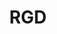 ---
layout: default
type: card
sortorder: 
appsused:
title: "RGD"
level:
brightspace: 
links:  |
  - <a href="https://www.rgd.ca" alt:="The RGD" target="_blank">The RGD's Web Site</a>
  - <a href="https://designthinkers.com/Toronto.aspx" alt:="DesignThinkers Toronto" target="_blank">DesignThinkers Toronto</a>
video: 
downloads:
description: "Through RGD, Canadian designers exchange ideas, educate and inspire, set professional standards and build a strong, supportive community dedicated to advocating for the value of design."
details: |
  ## DesignThinkers

  ### Toronto, October 23-25, 2018

  <div class="textcenter">
    <a href="http://www.designthinkers.com/Toronto/Schedule.aspx" title="DesignThinkers Conference Schedule" target="_blank" class="fs15 fw600">Complete conference schedule</a>
  </div>

  This trip is open second & third year Graphic Design students on a voluntary basis. No partners or friends are allowed from outside the program. If you choose to attend, you may miss some classes. It will be up to you to ensure that you don't fall behind.

  <span class="fw600">The trip will cost approximately $365.</span> Here's the breakdown:

  * $85 for the bus there and back.
    * <span class="limegreen">The cost of the bus could be less, if someone volunteers to go to the Student Association to get a subsidy.</span>
  * $95 for two nights in the hotel.
  * $186.75 to attend the conference & the studio tours.

  The only other item you'll be responsible for is your food and drink in Toronto.

  * Dates: Tuesday, October 23 to Thursday, October 25, 2018
  * Location: Sony Centre for the Performing Arts [<a href="https://goo.gl/maps/NwFvShgJZkm" title="Google map to the Sony Centre for Performing Arts" target="_blank">Google Maps location</a>]
  * Hotel: <a href="https://www.ihg.com/holidayinnexpress/hotels/us/en/toronto/yyzls/hoteldetail" title="Holiday Inn Downtown" target="_blank">Holiday Inn Downtown</a> [<a href="http://bit.ly/2yENuf2" title="Holiday Inn Downtown Map" target="_blank">Google Map</a>]

  <!--- If you want to go, bring the $85 for the bus to Alain Paradis. This will be your commitment to go on the trip. --->

  The coach bus will leave from the front of the College (C building) on October 23rd at 7:00am. Departure from Toronto to return to Ottawa on October 25th at about 5pm for return to the front door of the college before midnight.

  <img class="size100" alt="map-campus-woodroffe" src="/images/general/map-campus-woodroffe.jpg">

  ## Hotel

  We'll likely be staying at the <a href="https://www.ihg.com/holidayinnexpress/hotels/us/en/toronto/yyzls/hoteldetail" title="Holiday Inn Downtown" target="_blank">Holiday Inn Downtown</a> [<a href="http://bit.ly/2yENuf2" title="Holiday Inn Downtown Map" target="_blank">Google Map</a>]. There will be four people per room. One person per room needs to be assigned to pay for it. The three others can reimburse the person who's paid.

  ## Bus

  It's customary to give the driver a tip upon arrival back at the College. $2/passenger is standard. We'll need someone to collect the funds.

  ## Studio Crawl

  Once we arrive at the hotel, you'll be free to grab a bite then make your way to the RGD's offices to pick up your passport for the studio tours. Studio Crawl starts at 2:30pm on the 23rd.

  The main part of the conference is Wednesday and Thursday. We'll walk from the hotel to the conference centre.

  <div class="textcenter">
    <a href="https://events.eply.com/DesignThinkersTO2018" title="Register for DesignThinkers here." target="_blank" class="fs15 fw600 textcenter">Register for the conference here</a>
  </div> 

  * Register with your Algonquin e-mail address as *Student RGD - 2 Days $195 (after Sept 28 $225)*.
  * Use the discount code I sent you on Brightspace.
  * Choose the Student RGD - 2 Days option.
  * Choose an option from each of the *DesignThinkers Toronto 2018 Studio Crawl*.

  <!--- ## Portfolio Reviews

  There are portfolio reviews during the conference. You'll be responsible for signing up and paying for them. <a href="https://www.designthinkers.com/Sessions/2017/Toronto/Portfolio-Reviews.aspx" title="DesignThinkers portfolio reviews" target="_blank">Read more about them here...</a> --->

  ## What happens to my classes?

  You shouldn't be penalized for attending a professional event like DesignThinkers. That said, you should take measures to complete work before attending. Do what you can to make the trip have the least impact on your studies. All faculty will do their best to make this fair for everyone, whether they attend the conference or not.

  More information about the trip will be posted here, so stay tuned. Question? <a href="&#109;&#97;&#105;&#108;&#116;&#111;&#58;&#112;&#97;&#114;&#97;&#100;&#105;&#97;&#64;&#97;&#108;&#103;&#111;&#110;&#113;&#117;&#105;&#110;&#99;&#111;&#108;&#108;&#101;&#103;&#101;&#46;&#99;&#111;&#109;">E-Mail Al</a>.

  ## Interested in Attending?

  <iframe src="https://docs.google.com/forms/d/e/1FAIpQLSfMJtslq1_PWWLlAiU6dyr8D59xU317W0n3hpqHB9S5xAWkRg/viewform?embedded=true" width="640" height="1226" frameborder="0" marginheight="0" marginwidth="0">Loading...</iframe>
---